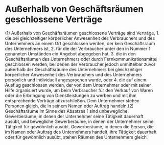 # Außerhalb von Geschäftsräumen geschlossene Verträge

(1) Außerhalb von Geschäftsräumen geschlossene Verträge sind Verträge,  1.
 die bei gleichzeitiger körperlicher Anwesenheit des Verbrauchers und des Unternehmers an einem Ort geschlossen werden, der kein Geschäftsraum des Unternehmers ist,
 2.
 für die der Verbraucher unter den in Nummer 1 genannten Umständen ein Angebot abgegeben hat,
 3.
 die in den Geschäftsräumen des Unternehmers oder durch Fernkommunikationsmittel geschlossen werden, bei denen der Verbraucher jedoch unmittelbar zuvor außerhalb der Geschäftsräume des Unternehmers bei gleichzeitiger körperlicher Anwesenheit des Verbrauchers und des Unternehmers persönlich und individuell angesprochen wurde, oder
 4.
 die auf einem Ausflug geschlossen werden, der von dem Unternehmer oder mit seiner Hilfe organisiert wurde, um beim Verbraucher für den Verkauf von Waren oder die Erbringung von Dienstleistungen zu werben und mit ihm entsprechende Verträge abzuschließen.
Dem Unternehmer stehen Personen gleich, die in seinem Namen oder Auftrag handeln.(2) Geschäftsräume im Sinne des Absatzes 1 sind unbewegliche Gewerberäume, in denen der Unternehmer seine Tätigkeit dauerhaft ausübt, und bewegliche Gewerberäume, in denen der Unternehmer seine Tätigkeit für gewöhnlich ausübt. Gewerberäume, in denen die Person, die im Namen oder Auftrag des Unternehmers handelt, ihre Tätigkeit dauerhaft oder für gewöhnlich ausübt, stehen Räumen des Unternehmers gleich. 

